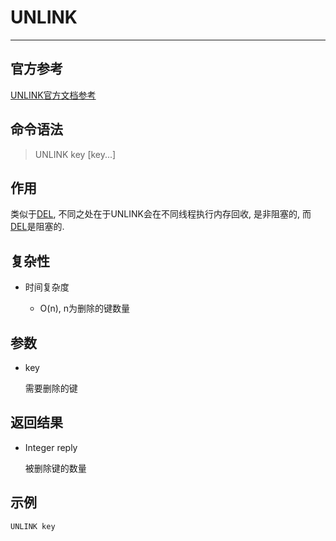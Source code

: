 # UNLINK

---

## 官方参考

[UNLINK官方文档参考](https://redis.io/commands/UNLINK/)

## 命令语法

> UNLINK key [key...]

## 作用

类似于[DEL](/repository/Databases/NoSQL/Redis/docs/Generic/DEL.md#DEL), 不同之处在于UNLINK会在不同线程执行内存回收, 是非阻塞的, 而[DEL](/repository/Databases/NoSQL/Redis/docs/Generic/DEL.md#DEL)是阻塞的.

## 复杂性

- 时间复杂度

  - O(n), n为删除的键数量 

## 参数

- key

  需要删除的键

## 返回结果

- Integer reply
  
  被删除键的数量

## 示例

```bash
UNLINK key
```